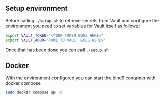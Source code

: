 ## Setup environment

Before calling `./setup.sh` to retrieve secrets from Vault and configure the environment you need to set variables for Vault itself as follows:

```bash
export VAULT_TOKEN="<YOUR TOKEN GOES HERE>"
export VAULT_ADDR="<URL TO VAULT GOES HERE>"
```

Once that has been done you can call `./setup.sh`

## Docker

With the environment configured you can start the bind9 container with docker compose

```bash
sudo docker compose up -d
```